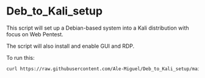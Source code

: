 # Deb_to_Kali_setup

This script will set up a Debian-based system into a Kali distribution with focus on Web Pentest.

The script will also install and enable GUI and RDP.

To run this:
```bash
curl https://raw.githubusercontent.com/Ale-Miguel/Deb_to_Kali_setup/main/Deb_to_Kali_setup.sh | bash
```